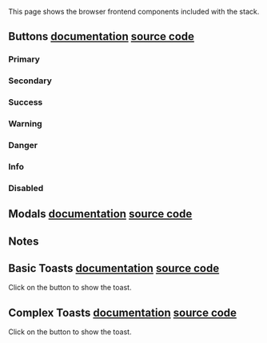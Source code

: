 This page shows the browser frontend components included with the stack.

## Buttons [documentation](../guides/browser/Buttons.md) [source code](../../../lib/examples/src/jsMain/kotlin/zakadabar/lib/examples/frontend/button/ButtonExamples.kt)

### Primary

<div data-zk-enrich="ButtonExamples" data-zk-flavour="primary"></div>

### Secondary

<div data-zk-enrich="ButtonExamples" data-zk-flavour="secondary"></div>

### Success

<div data-zk-enrich="ButtonExamples" data-zk-flavour="success"></div>

### Warning

<div data-zk-enrich="ButtonExamples" data-zk-flavour="warning"></div>

### Danger

<div data-zk-enrich="ButtonExamples" data-zk-flavour="danger"></div>

### Info

<div data-zk-enrich="ButtonExamples" data-zk-flavour="info"></div>

### Disabled

<div data-zk-enrich="ButtonExamples" data-zk-flavour="disabled"></div>

## Modals [documentation](../guides/browser/Modals.md) [source code](../../../lib/examples/src/jsMain/kotlin/zakadabar/lib/examples/frontend/modal/ModalExamples.kt)

<div data-zk-enrich="ModalExamples"></div>

## Notes

## Basic Toasts [documentation](../guides/browser/Toasts.md) [source code](../../../lib/examples/src/jsMain/kotlin/zakadabar/lib/examples/frontend/toast/ToastExamples.kt)

Click on the button to show the toast.

<div data-zk-enrich="ToastExamples"></div>

## Complex Toasts [documentation](../guides/browser/Toasts.md) [source code](../../../lib/examples/src/jsMain/kotlin/zakadabar/lib/examples/frontend/toast/ToastFormExample.kt)

Click on the button to show the toast.

<div data-zk-enrich="ToastFormExample"></div>